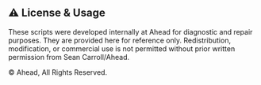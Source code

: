 ## ⚠️ License & Usage

These scripts were developed internally at Ahead for diagnostic and repair purposes. They are provided here for reference only. Redistribution, modification, or commercial use is not permitted without prior written permission from Sean Carroll/Ahead.

© Ahead, All Rights Reserved.

